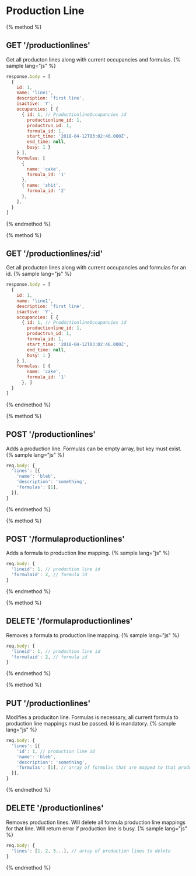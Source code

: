 # Production Line

{% method %}
## GET '/productionlines'

Get all producton lines along with current occupancies and formulas.
{% sample lang="js" %}
```js
response.body = [
  { 
    id: 1,
    name: 'line1',
    description: 'first line',
    isactive: 'Y',
    occupancies: [ {
      { id: 1, // ProductionlineOccupancies id
        productionline_id: 1,
        productrun_id: 1,
        formula_id: 1,
        start_time: '2018-04-12T03:02:46.000Z',
        end_time: null,
        busy: 1 }
    } ],
    formulas: [
      {
        name: 'cake',
        formula_id: '1'
      },
      { name: 'shit',
        formula_id: '2'
      },
    ], 
  }
]
```
{% endmethod %}

{% method %}
## GET '/productionlines/:id'

Get all producton lines along with current occupancies and formulas for an id.
{% sample lang="js" %}
```js
response.body = [
  { 
    id: 1,
    name: 'line1',
    description: 'first line',
    isactive: 'Y',
    occupancies: [ {
      { id: 1, // ProductionlineOccupancies id
        productionline_id: 1,
        productrun_id: 1,
        formula_id: 1,
        start_time: '2018-04-12T03:02:46.000Z',
        end_time: null,
        busy: 1 }
    } ],
    formulas: [ {
        name: 'cake',
        formula_id: '1'
      }, ] 
  }
]
```
{% endmethod %}

{% method %}
## POST '/productionlines'

Adds a production line. Formulas can be empty array, but key must exist.
{% sample lang="js" %}
```js
req.body: {
  'lines': [{
    'name': 'bleb',
    'description': 'something',
    'formulas': [1],
  }],
}
```

{% endmethod %}

{% method %}
## POST '/formulaproductionlines'

Adds a formula to production line mapping.
{% sample lang="js" %}
```js
req.body: {
  'lineid': 1, // production line id
  'formulaid': 2, // formula id
}
```

{% endmethod %}

{% method %}
## DELETE '/formulaproductionlines'

Removes a formula to production line mapping.
{% sample lang="js" %}
```js
req.body: {
  'lineid': 1, // production line id
  'formulaid': 2, // formula id
}
```

{% endmethod %}

{% method %}
## PUT '/productionlines'

Modifies a produciton line. Formulas is necessary, all current formula to production line mappings must be passed. Id is mandatory.
{% sample lang="js" %}
```js
req.body: {
  'lines': [{
    'id': 1, // production line id
    'name': 'bleb',
    'description': 'something',
    'formulas': [1], // array of formulas that are mapped to that production line
  }],
}
```

{% endmethod %}

## DELETE '/productionlines'

Removes production lines. Will delete all formula production line mappings for that line. Will return error if production line is busy.
{% sample lang="js" %}
```js
req.body: {
  'lines': [1, 2, 3...], // array of production lines to delete
}
```

{% endmethod %}